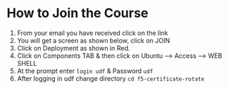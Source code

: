 # How to Join the Course

1. From your email you have received click on the link
2. You will get a screen as shown below, click on JOIN
3. Click on Deployment as shown in Red.
4. Click on Components TAB & then click on Ubuntu --> Access --> WEB SHELL
5. At the prompt enter ``` login udf ``` & Password ``` udf ```
6. After logging in udf change directory ```cd f5-certificate-rotate```
